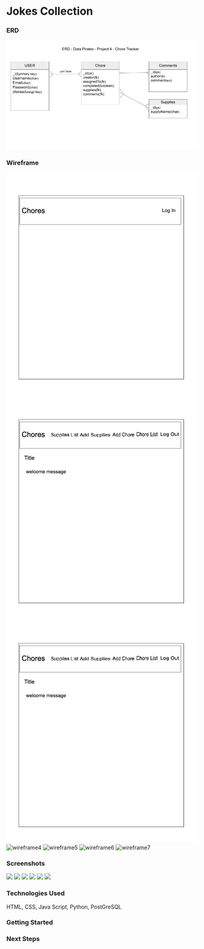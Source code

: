 # Jokes Collection



### ERD
![ERD](./aproject-pics/ERD.png)



### Wireframe
![LogIn](./aproject-pics/LogIn.png)
![home](./aproject-pics/home.png)
![addchores](./aproject-pics/home.png)
![wireframe4](./aproject-pics/wireframe4.png)
![wireframe5](./aproject-pics/wireframe5.png)
![wireframe6](./aproject-pics/wireframe6.png)
![wireframe7](./aproject-pics/wireframe7.png)


### Screenshots
![](./aproject-pics/.png)
![](./aproject-pics/.png)
![](./aproject-pics/.png)
![](./aproject-pics/.png)
![](./aproject-pics/.png)
![](./aproject-pics/.png)


### Technologies Used
HTML, CSS, Java Script, Python, PostGreSQL


### Getting Started



### Next Steps

